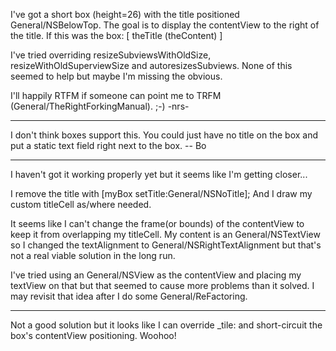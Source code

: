 I've got a short box (height=26) with the title positioned General/NSBelowTop. The goal is to display the contentView to the right of the title. If this was the box:  [ theTitle  (theContent) ]

I've tried overriding resizeSubviewsWithOldSize, resizeWithOldSuperviewSize and autoresizesSubviews. None of this seemed to help but maybe I'm missing the obvious.

I'll happily RTFM if someone can point me to TRFM (General/TheRightForkingManual). ;-)
-nrs-

----

I don't think boxes support this.  You could just have no title on the box and put a static text field right next to the box.  -- Bo

----

I haven't got it working properly yet but it seems like I'm getting closer...

I remove the title with [myBox setTitle:General/NSNoTitle]; And I draw my custom titleCell as/where needed.

It seems like I can't change the frame(or bounds) of the contentView to keep it from overlapping my titleCell. My content is an General/NSTextView so I changed the textAlignment to General/NSRightTextAlignment but that's not a real viable solution in the long run.

I've tried using an General/NSView as the contentView and placing my textView on that but that seemed to cause more problems than it solved. I may revisit that idea after I do some General/ReFactoring.

----

Not a good solution but it looks like I can override _tile: and short-circuit the box's contentView positioning. Woohoo!